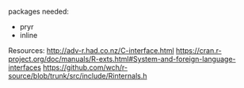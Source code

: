 packages needed:
- pryr
- inline

Resources:
http://adv-r.had.co.nz/C-interface.html
https://cran.r-project.org/doc/manuals/R-exts.html#System-and-foreign-language-interfaces
https://github.com/wch/r-source/blob/trunk/src/include/Rinternals.h
